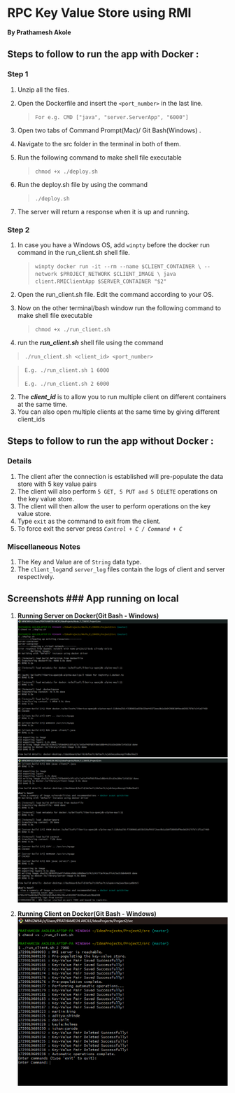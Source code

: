 # **RPC Key Value Store using RMI**

**By Prathamesh Akole**


## Steps to follow to run the app with Docker : 

### Step 1
1. Unzip all the files.
2. Open the Dockerfile and insert the `<port_number>` in the last line.
   >`For e.g. CMD ["java", "server.ServerApp", "6000"]`
   
2. Open two tabs of Command Prompt(Mac)/ Git Bash(Windows) .
3. Navigate to the src folder in the terminal in both of them.
4. Run the following command to make shell file executable
   > `chmod +x ./deploy.sh`
4. Run the deploy.sh file by using the command 
   >`./deploy.sh`
6. The server will return a response when it is up and running.

### Step 2

1. In case you have a Windows OS, add `winpty` before the docker run command in the run_client.sh shell file.
   >`winpty docker run -it --rm --name $CLIENT_CONTAINER \ --network $PROJECT_NETWORK $CLIENT_IMAGE \ java client.RMIClientApp $SERVER_CONTAINER "$2"`
2. Open the run_client.sh file. Edit the command according to your OS.

2. Now on the other terminal/bash window run the following command to make shell file executable
   > `chmod +x ./run_client.sh`
2.  run the  ***run_client.sh*** shell file using the command
   >`./run_client.sh <client_id> <port_number>`

   >`E.g. ./run_client.sh 1 6000`
   > 
   > `E.g. ./run_client.sh 2 6000`
2. The ***client_id*** is to allow you to run multiple client on different containers at the same time.
3. You can also open multiple clients at the same time by giving different client_ids

## Steps to follow to run the app without Docker :




### Details

1. The client after the connection is established will pre-populate the data store with 5 key value pairs
2. The client will also perform `5 GET, 5 PUT and 5 DELETE` operations on the key value store.
3. The client will then allow the user to perform operations on the key value store.
4. Type `exit` as the command to exit from the client.
5. To force exit the server press *`Control + C / Command + C`* 


### Miscellaneous Notes

1. The Key and Value are of `String` data type.
2. The `client_log`and `server_log` files contain the logs of client and server respectively.


## Screenshots ### App running on local 

1. **Running Server on Docker(Git Bash - Windows)**
![img.png](src/screenshots/img.png)
![img2.png](src/screenshots/img2.png)

2. **Running Client on Docker(Git Bash - Windows)**
![img.png](src/screenshots/img3.png)

